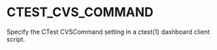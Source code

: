   

# CTEST_CVS_COMMAND  
Specify the CTest CVSCommand setting
in a ctest(1) dashboard client script.  

